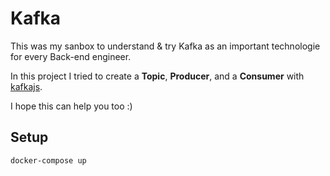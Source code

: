 # Kafka
This was my sanbox to understand & try Kafka as an important technologie for every Back-end engineer.  

In this project I tried to create a **Topic**, **Producer**, and a **Consumer** with [kafkajs](https://github.com/tulios/kafkajs).  

I hope this can help you too :)

## Setup
```
docker-compose up
```